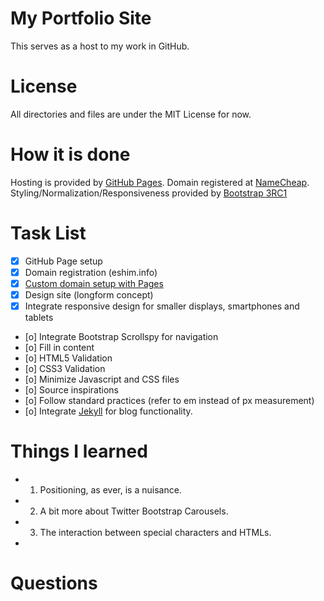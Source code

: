 My Portfolio Site
================

This serves as a host to my work in GitHub.


License
=======

All directories and files are under the MIT License for now.


How it is done
==============
Hosting is provided by [GitHub Pages](pages.github.com/‎).
Domain registered at [NameCheap](namecheap.com).
Styling/Normalization/Responsiveness provided by [Bootstrap 3RC1](http://getbootstrap.com/)


Task List
==========
- [x] GitHub Page setup
- [x] Domain registration (eshim.info)
- [x] [Custom domain setup with Pages](https://help.github.com/articles/setting-up-a-custom-domain-with-pages)
- [x] Design site (longform concept)
- [x] Integrate responsive design for smaller displays, smartphones and tablets
- [o] Integrate Bootstrap Scrollspy for navigation
- [o] Fill in content
- [o] HTML5 Validation
- [o] CSS3 Validation
- [o] Minimize Javascript and CSS files
- [o] Source inspirations
- [o] Follow standard practices (refer to em instead of px measurement)
- [o] Integrate [Jekyll](https://help.github.com/articles/using-jekyll-with-pages) for blog functionality.


Things I learned
================
- 1. Positioning, as ever, is a nuisance.
- 2. A bit more about Twitter Bootstrap Carousels.
- 3. The interaction between special characters and HTMLs.
-

Questions
=========

